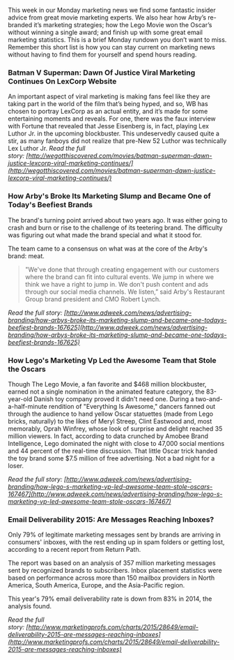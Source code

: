 This week in our Monday marketing news we find some fantastic insider advice from great movie marketing experts. We also hear how Arby’s re-branded it’s marketing strategies; how the Lego Movie won the Oscar’s without winning a single award; and finish up with some great email marketing statistics. This is a brief Monday rundown you don’t want to miss. Remember this short list is how you can stay current on marketing news without having to find them for yourself and spend hours reading.

### Batman V Superman: Dawn Of Justice Viral Marketing Continues On LexCorp Website

An important aspect of viral marketing is making fans feel like they are taking part in the world of the film that’s being hyped, and so, WB has chosen to portray LexCorp as an actual entity, and it’s made for some entertaining moments and reveals. For one, there was the faux interview with Fortune that revealed that Jesse Eisenberg is, in fact, playing Lex Luthor Jr. in the upcoming blockbuster. This undeservedly caused quite a stir, as many fanboys did not realize that pre-New 52 Luthor was technically Lex Luthor Jr.
*Read the full story: [http://wegotthiscovered.com/movies/batman-superman-dawn-justice-lexcorp-viral-marketing-continues/](http://wegotthiscovered.com/movies/batman-superman-dawn-justice-lexcorp-viral-marketing-continues/)*  




### How Arby's Broke Its Marketing Slump and Became One of Today's Beefiest Brands

The brand's turning point arrived about two years ago. It was either going to crash and burn or rise to the challenge of its teetering brand. The difficulty was figuring out what made the brand special and what it stood for.

The team came to a consensus on what was at the core of the Arby's brand: meat.

> "We've done that through creating engagement with our customers where the brand can fit into cultural events. We jump in where we think we have a right to jump in. We don't push content and ads through our social media channels. We listen,” said Arby's Restaurant Group brand president and CMO Robert Lynch.

*Read the full story: [http://www.adweek.com/news/advertising-branding/how-arbys-broke-its-marketing-slump-and-became-one-todays-beefiest-brands-167625](http://www.adweek.com/news/advertising-branding/how-arbys-broke-its-marketing-slump-and-became-one-todays-beefiest-brands-167625)*  




### How Lego's Marketing Vp Led the Awesome Team that Stole the Oscars

Though The Lego Movie, a fan favorite and $468 million blockbuster, earned not a single nomination in the animated feature category, the 83-year-old Danish toy company proved it didn't need one. During a two-and-a-half-minute rendition of "Everything Is Awesome," dancers fanned out through the audience to hand yellow Oscar statuettes (made from Lego bricks, naturally) to the likes of Meryl Streep, Clint Eastwood and, most memorably, Oprah Winfrey, whose look of surprise and delight reached 35 million viewers. In fact, according to data crunched by Amobee Brand Intelligence, Lego dominated the night with close to 47,000 social mentions and 44 percent of the real-time discussion. That little Oscar trick handed the toy brand some $7.5 million of free advertising. Not a bad night for a loser.

*Read the full story: [http://www.adweek.com/news/advertising-branding/how-lego-s-marketing-vp-led-awesome-team-stole-oscars-167467](http://www.adweek.com/news/advertising-branding/how-lego-s-marketing-vp-led-awesome-team-stole-oscars-167467)*  




### Email Deliverability 2015: Are Messages Reaching Inboxes?

Only 79% of legitimate marketing messages sent by brands are arriving in consumers' inboxes, with the rest ending up in spam folders or getting lost, according to a recent report from Return Path.

The report was based on an analysis of 357 million marketing messages sent by recognized brands to subscribers. Inbox placement statistics were based on performance across more than 150 mailbox providers in North America, South America, Europe, and the Asia-Pacific region.

This year's 79% email deliverability rate is down from 83% in 2014, the analysis found.

*Read the full story: [http://www.marketingprofs.com/charts/2015/28649/email-deliverability-2015-are-messages-reaching-inboxes](http://www.marketingprofs.com/charts/2015/28649/email-deliverability-2015-are-messages-reaching-inboxes)*